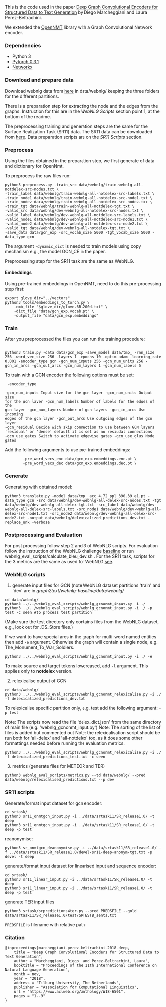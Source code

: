 This is the code used in the paper [Deep Graph Convolutional Encoders for Structured Data to Text Generation](http://aclweb.org/anthology/W18-6501) by Diego Marcheggiani and Laura Perez-Beltrachini.

We extended the [OpenNMT](https://github.com/OpenNMT/OpenNMT-py) library with a Graph Convolutional Network encoder.



### Dependencies
 - Python 3
 - [Pytorch 0.3.1](https://pytorch.org/get-started/locally/)
 - [Networkx](https://networkx.github.io) 


### Download and prepare data


Download webnlg data from [here](https://gitlab.com/shimorina/webnlg-dataset/tree/master/webnlg_challenge_2017)
in data/webnlg/ keeping the three folders for the different partitions.

There is a preparation step for extracting the node and the edges from the graphs.
Instruction for this are in the *WebNLG Scripts* section point 1, at the bottom of the readme.

The preprocessing training and generation steps are the same for the Surface Realization Task (SR11) data.
The SR11 data can be downloaded from [here](https://sites.google.com/site/genchalrepository/surface-realisation/sr11).
Data preparation scripts are on the *SR11 Scripts* section.

### Preprocess

Using the files obtained in the preparation step, we first generate of data and dictionary for OpenNmt.


To preprocess the raw files run:

```
python3 preprocess.py -train_src data/webnlg/train-webnlg-all-notdelex-src-nodes.txt \
-train_label data/webnlg/train-webnlg-all-notdelex-src-labels.txt \
-train_node1 data/webnlg/train-webnlg-all-notdelex-src-node1.txt \
-train_node2 data/webnlg/train-webnlg-all-notdelex-src-node2.txt \
-train_tgt data/webnlg/train-webnlg-all-notdelex-tgt.txt \
-valid_src data/webnlg/dev-webnlg-all-notdelex-src-nodes.txt \
-valid_label data/webnlg/dev-webnlg-all-notdelex-src-labels.txt \
-valid_node1 data/webnlg/dev-webnlg-all-notdelex-src-node1.txt \
-valid_node2 data/webnlg/dev-webnlg-all-notdelex-src-node2.txt \
-valid_tgt data/webnlg/dev-webnlg-all-notdelex-tgt.txt \
-save_data data/gcn_exp -src_vocab_size 5000 -tgt_vocab_size 5000 -data_type gcn 
```

The argument ```-dynamic_dict``` is needed to train models using copy mechanism e.g., the model GCN_CE in the paper.

Preprocessing step for the SR11 task are the same as WebNLG.

#### Embeddings

Using pre-trained embeddings in OpenNMT, need to do this pre-processing step first:
```
export glove_dir="../vectors"
python3 tools/embeddings_to_torch.py \
    -emb_file "$glove_dir/glove.6B.200d.txt" \
    -dict_file "data/gcn_exp.vocab.pt" \
    -output_file "data/gcn_exp.embeddings" 
```

### Train
After you preprocessed the files you can run the training procedure:
```

python3 train.py -data data/gcn_exp -save_model data/tmp_ -rnn_size 256 -word_vec_size 256 -layers 1 -epochs 10 -optim adam -learning_rate 0.001 -encoder_type gcn -gcn_num_inputs 256 -gcn_num_units 256 -gcn_in_arcs -gcn_out_arcs -gcn_num_layers 1 -gcn_num_labels 5
```

To train with a GCN encoder the following options must be set:
<code><pre>
-encoder_type  
-gcn_num_inputs Input size for the gcn layer
-gcn_num_units Output size for the gcn layer
-gcn_num_labels Number of labels for the edges of the gcn layer
-gcn_num_layers Number of gcn layers
-gcn_in_arcs Use incoming edges of the gcn layer
-gcn_out_arcs Use outgoing edges of the gcn layer
-gcn_residual Decide wich skip connection to use between GCN layers 'residual' or 'dense' default it is set as no resiudal connections
-gcn_use_gates  Switch to activate edgewise gates
-gcn_use_glus Node gates
</code></pre>


Add the following arguments to use pre-trained embeddings:
```
        -pre_word_vecs_enc data/gcn_exp.embeddings.enc.pt \
        -pre_word_vecs_dec data/gcn_exp.embeddings.dec.pt \
```

### Generate ###
Generating with obtained model:
```
python3 translate.py -model data/tmp__acc_4.72_ppl_390.39_e1.pt -data_type gcn -src data/webnlg/dev-webnlg-all-delex-src-nodes.txt -tgt data/webnlg/dev-webnlg-all-delex-tgt.txt -src_label data/webnlg/dev-webnlg-all-delex-src-labels.txt -src_node1 data/webnlg/dev-webnlg-all-delex-src-node1.txt -src_node2 data/webnlg/dev-webnlg-all-delex-src-node2.txt -output data/webnlg/delexicalized_predictions_dev.txt -replace_unk -verbose
```

### Postprocessing and Evaluation ###
For post processing follow step 2 and 3 of WebNLG scripts.
For evaluation follow the instruction of the WebNLG challenge [baseline](http://webnlg.loria.fr/pages/baseline.html) or run webnlg_eval_scripts/calculate_bleu_dev.sh .
For the SR11 task, scripts for the 3 metrics are the same as used for WebNLG [see](https://www.aclweb.org/anthology/W11-2832).

### WebNLG scripts ###

1. generate input files for GCN (note WebNLG dataset partitions 'train' and 'dev' are in *graph2text/webnlg-baseline/data/webnlg/*
```
cd data/webnlg/
python3 ../../webnlg_eval_scripts/webnlg_gcnonmt_input.py -i ./
python3 ../../webnlg_eval_scripts/webnlg_gcnonmt_input.py -i ./ -p test -c seen #to process test partition
```
(Make sure the test directory only contains files from the WebNLG dataset, e.g., look out for .DS_Store files.)


If we want to have special arcs in the graph for multi-word named entities then add ```-e``` argument.
Otherwise the graph will contain a single node, e.g. The_Monument_To_War_Soldiers.

```
python3 ../../webnlg_eval_scripts/webnlg_gcnonmt_input.py -i ./ -e
```

To make source and target tokens lowercased, add ```-l``` argument. This applies only to **notdelex** version.

2. relexicalise output of GCN
```
cd data/webnlg/
python3 ../../webnlg_eval_scripts/webnlg_gcnonmt_relexicalise.py -i ./ -f delexicalized_predictions_dev.txt
```
To relexicalise specific partition only, e.g. test add the following argument:
```-p test```

Note: The scripts now read the file 'delex_dict.json' from the same directory of main file (e.g. 'webnlg_gcnonmt_input.py')
Note: The sorting of the list of files is added but commented out
Note: the relexicalisation script should be run both for 'all-delex' and 'all-notdelex' too, as it does some other formattings needed before running the evaluation metrics.
```
python3 ../../webnlg_eval_scripts/webnlg_gcnonmt_relexicalise.py -i ./ -f delexicalized_predictions_test.txt -c seen
```


3. metrics (generate files for METEOR and TER)
```
python3 webnlg_eval_scripts/metrics.py --td data/webnlg/ --pred data/webnlg/relexicalised_predictions.txt --p dev
```

### SR11 scripts ###

Generate/format input dataset for gcn encoder:
```
cd srtask/
python3 sr11_onmtgcn_input.py -i ../data/srtask11/SR_release1.0/ -t deep
python3 sr11_onmtgcn_input.py -i ../data/srtask11/SR_release1.0/ -t deep -p test
```
reanonymise:
```
python3 sr_onmtgcn_deanonymise.py -i ../data/srtask11/SR_release1.0/ -f ../data/srtask11/SR_release1.0/devel-sr11-deep-anonym-tgt.txt -p devel -t deep
```
generate/format input dataset for linearised input and sequence encoder:
```
cd srtask/
python3 sr11_linear_input.py -i ../data/srtask11/SR_release1.0/ -t deep
python3 sr11_linear_input.py -i ../data/srtask11/SR_release1.0/ -t deep -p test
```

generate TER input files
```
python3 srtask/srpredictions4ter.py --pred PREDSFILE --gold data/srtask11/SR_release1.0/test/SRTESTB_sents.txt
```
```PREDSFILE``` is filename with relative path


### Citation
```
@inproceedings{marcheggiani-perez-beltrachini-2018-deep,
    title = "Deep Graph Convolutional Encoders for Structured Data to Text Generation",
    author = "Marcheggiani, Diego  and Perez-Beltrachini, Laura",
    booktitle = "Proceedings of the 11th International Conference on Natural Language Generation",
    month = nov,
    year = "2018",
    address = "Tilburg University, The Netherlands",
    publisher = "Association for Computational Linguistics",
    url = "https://www.aclweb.org/anthology/W18-6501",
    pages = "1--9"
}
```
